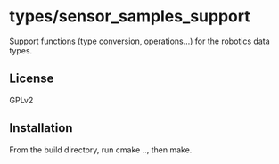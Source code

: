types/sensor_samples_support
============================
Support functions (type conversion, operations...) for the robotics
data types.

License
-------
GPLv2

Installation
------------
From the build directory, run cmake .., then make.

